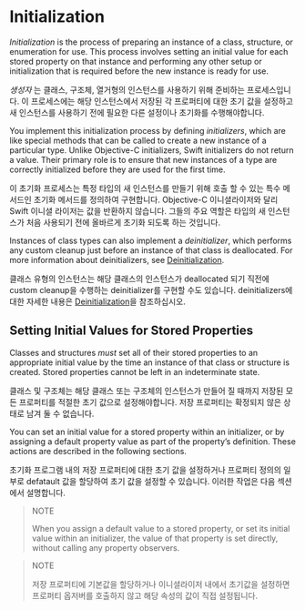 # Initialization

*Initialization* is the process of preparing an instance of a class, structure, or enumeration for use. This process involves setting an initial value for each stored property on that instance and performing any other setup or initialization that is required before the new instance is ready for use.

*생성자* 는 클래스, 구조체, 열거형의 인스턴스를 사용하기 위해 준비하는 프로세스입니다. 이 프로세스에는 해당 인스턴스에서 저장된 각 프로퍼티에 대한 초기 값을 설정하고 새 인스턴스를 사용하기 전에 필요한 다른 설정이나 초기화를 수행해야합니다.



You implement this initialization process by defining *initializers*, which are like special methods that can be called to create a new instance of a particular type. Unlike Objective-C initializers, Swift initializers do not return a value. Their primary role is to ensure that new instances of a type are correctly initialized before they are used for the first time.

이 초기화 프로세스는 특정 타입의 새 인스턴스를 만들기 위해 호출 할 수 있는 특수 메서드인 초기화 메서드를 정의하여 구현합니다. Objective-C 이니셜라이저와 달리 Swift 이니셜 라이저는 값을 반환하지 않습니다. 그들의 주요 역할은 타입의 새 인스턴스가 처음 사용되기 전에 올바르게 초기화 되도록 하는 것입니다.



Instances of class types can also implement a *deinitializer*, which performs any custom cleanup just before an instance of that class is deallocated. For more information about deinitializers, see [Deinitialization](https://docs.swift.org/swift-book/LanguageGuide/Deinitialization.html).

클래스 유형의 인스턴스는 해당 클래스의 인스턴스가 deallocated 되기 직전에 custom cleanup을 수행하는 deinitializer를 구현할 수도 있습니다. deinitializers에 대한 자세한 내용은 [Deinitialization](https://docs.swift.org/swift-book/LanguageGuide/Deinitialization.html)을 참조하십시오.



## Setting Initial Values for Stored Properties

Classes and structures *must* set all of their stored properties to an appropriate initial value by the time an instance of that class or structure is created. Stored properties cannot be left in an indeterminate state.

클래스 및 구조체는 해당 클래스 또는 구조체의 인스턴스가 만들어 질 때까지 저장된 모든 프로퍼티를 적절한 초기 값으로 설정해야합니다. 저장 프로퍼티는 확정되지 않은 상태로 남겨 둘 수 없습니다.



You can set an initial value for a stored property within an initializer, or by assigning a default property value as part of the property’s definition. These actions are described in the following sections.

초기화 프로그램 내의 저장 프로퍼티에 대한 초기 값을 설정하거나 프로퍼티 정의의 일부로 defatault 값을 할당하여 초기 값을 설정할 수 있습니다. 이러한 작업은 다음 섹션에서 설명합니다.



> NOTE
>
> When you assign a default value to a stored property, or set its initial value within an initializer, the value of that property is set directly, without calling any property observers.

> NOTE
>
> 저장 프로퍼티에 기본값을 할당하거나 이니셜라이저 내에서 초기값을 설정하면 프로퍼티 옵저버를 호출하지 않고 해당 속성의 값이 직접 설정됩니다.